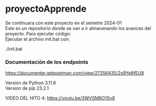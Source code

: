 # proyectoApprende
Se continuara con este proyecto en el semetre 2024-01\
Este es un repositorio donde se van a ir almacenando los avances del proyecto.
Para ejecutar código:\
Ejecutar el archivo init.bat con:

./init.bat


### Documentación de los endpoints
https://documenter.getpostman.com/view/27256435/2s9Ye8fEU8


Version de Python 3.11.6\
Version de pip 23.2.1

VIDEO DEL HITO 4:
https://youtu.be/3WVSM8O1Sv8
